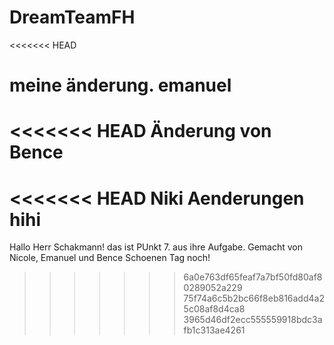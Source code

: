 # DreamTeamFH
<<<<<<< HEAD

meine änderung. emanuel
=======
<<<<<<< HEAD
Änderung von Bence
=======
<<<<<<< HEAD
Niki Aenderungen hihi
=======
Hallo Herr Schakmann!
das ist PUnkt 7. aus ihre Aufgabe.
Gemacht von Nicole, Emanuel und Bence
Schoenen Tag noch!
>>>>>>> 6a0e763df65feaf7a7bf50fd80af80289052a229
>>>>>>> 75f74a6c5b2bc66f8eb816add4a25c08af8d4ca8
>>>>>>> 3965d46df2ecc555559918bdc3afb1c313ae4261
